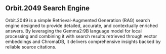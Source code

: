 ## Orbit.2049 Search Engine
Orbit.2049 is a simple Retrieval-Augmented Generation (RAG) search engine designed to provide detailed, accurate, and contextually enriched answers. By leveraging the Gemma2:9B language model for local processing and combining it with search results retrieved through vector embeddings and ChromaDB, it delivers comprehensive insights backed by reliable source citations.



